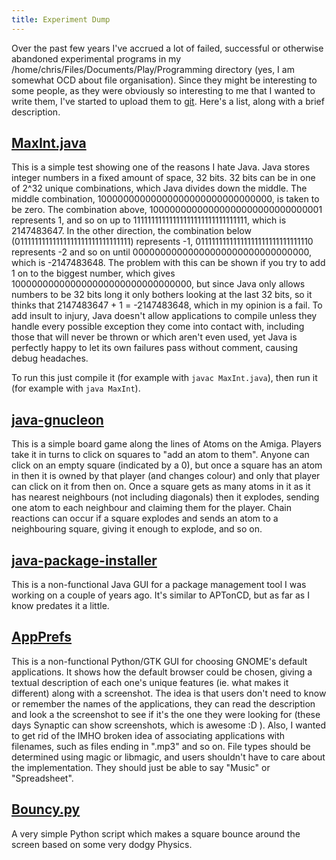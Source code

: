```yaml
---
title: Experiment Dump
---
```

Over the past few years I've accrued a lot of failed, successful or otherwise
abandoned experimental programs in my
/home/chris/Files/Documents/Play/Programming directory (yes, I am somewhat OCD
about file organisation). Since they might be interesting to some people, as
they were obviously so interesting to me that I wanted to write them, I've
started to upload them to [git](/projects/repos). Here's a list, along with a
brief description.

## [MaxInt.java](/git/java-maxint/git/branches/master/MaxInt.java) ##

This is a simple test showing one of the reasons I hate Java. Java stores
integer numbers in a fixed amount of space, 32 bits. 32 bits can be in one of
2^32 unique combinations, which Java divides down the middle. The middle
combination, 10000000000000000000000000000000, is taken to be zero. The
combination above, 10000000000000000000000000000001 represents 1, and so on up
to 11111111111111111111111111111111, which is 2147483647. In the other
direction, the combination below (01111111111111111111111111111111) represents
-1, 01111111111111111111111111111110 represents -2 and so on until
00000000000000000000000000000000, which is -2147483648.  The problem with this
can be shown if you try to add 1 on to the biggest number, which gives
100000000000000000000000000000000, but since Java only allows numbers to be 32
bits long it only bothers looking at the last 32 bits, so it thinks that
2147483647 + 1 = -2147483648, which in my opinion is a fail. To add insult to
injury, Java doesn't allow applications to compile unless they handle every
possible exception they come into contact with, including those that will never
be thrown or which aren't even used, yet Java is perfectly happy to let its own
failures pass without comment, causing debug headaches.

To run this just compile it (for example with `javac MaxInt.java`), then run it
(for example with `java MaxInt`).

## [java-gnucleon](/git/java-gnucleon) ##

This is a simple board game along the lines of Atoms on the Amiga. Players take
it in turns to click on squares to "add an atom to them". Anyone can click on an
empty square (indicated by a 0), but once a square has an atom in then it is
owned by that player (and changes colour) and only that player can click on it
from then on. Once a square gets as many atoms in it as it has nearest
neighbours (not including diagonals) then it explodes, sending one atom to each
neighbour and claiming them for the player. Chain reactions can occur if a
square explodes and sends an atom to a neighbouring square, giving it enough to
explode, and so on.

## [java-package-installer](/git/java-package-installer) ##

This is a non-functional Java GUI for a package management tool I was working on
a couple of years ago. It's similar to APTonCD, but as far as I know predates it
a little.

## [AppPrefs](/git/python-app-prefs) ##

This is a non-functional Python/GTK GUI for choosing GNOME's default
applications. It shows how the default browser could be chosen, giving a textual
description of each one's unique features (ie. what makes it different) along
with a screenshot. The idea is that users don't need to know or remember the
names of the applications, they can read the description and look a the
screenshot to see if it's the one they were looking for (these days Synaptic can
show screenshots, which is awesome :D ). Also, I wanted to get rid of the IMHO
broken idea of associating applications with filenames, such as files ending in
".mp3" and so on. File types should be determined using magic or libmagic, and
users shouldn't have to care about the implementation. They should just be able
to say "Music" or "Spreadsheet".

## [Bouncy.py](/git/python-graphics-tests/git/branches/master/bouncy.py) ##

A very simple Python script which makes a square bounce around the screen based
on some very dodgy Physics.
